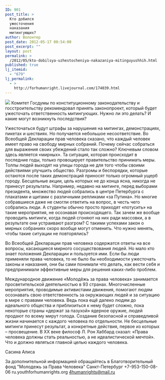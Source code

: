 ```yaml
---
ID: 901
post_title: >
  Кто добился
  ужесточения
  наказания
  митингующих?
author: Волонтер
post_date: 2012-05-17 00:54:00
post_excerpt: ""
layout: post
permalink: >
  /2012/05/kto-dobilsya-uzhestocheniya-nakazaniya-mitinguyushhih.html
published: true
lj_itemid:
  - "679"
lj_permalink:
  - >
    http://forhumanright.livejournal.com/174039.html
---
```

<img src="http://cs5338.vk.com/u132145096/132409092/x_5b26039f.jpg" /> Комитет Госдумы по конституционному законодательству и госстроительству рекомендовал принять законопроект, который будет ужесточать ответственность митингующих. Нужно ли это делать? И какие могут возникнуть последствия?

Ужесточаться будут штрафы за нарушения на митингах, демонстрациях, пикетах и шествиях. Но получается небольшое несоответствие. Во Всеобщей Декларации прав человека сказано, что каждый человек имеет право на свободу мирных собраний. Почему сейчас собраться для выражения своих убеждений стало так сложно? Ключевым словом здесь является «мирных». Та ситуация, которая происходит в последние годы, только провоцирует правительство принимать меры. Толпы людей выходят на улицы города не для того чтобы своими действиями улучшить общество. Разгромы и беспорядки, которые остаются после таких демонстраций приносят только огромный ущерб городу. Бесцельные акции, цель которых не до конца ясна, никогда не принесут результаты. Например, недавно на митинге, перед выборами президента, множество людей собрались в центре Петербурга с плакатами и щитами с различными репликами «за Путина». Но многие собравшиеся даже не смогли ответить на вопрос, в честь чего собрались люди. А студенты обычно просто приходят «потусить» на такие мероприятия, не осознавая происходящего. Так зачем же вообще проводить митинги, когда людей сгоняют на них ради массовки, а в результате они устраивают разгром? С такими успехами закон о мирных собраниях скоро вообще могут отменить. Что нужно менять, чтобы такие ситуации не повторялись?

Во Всеобщей Декларации прав человека содержатся ответы на все вопросы, касающиеся мирного сосуществования людей. Но мало кто знает положения Декларации и пользуется ими. Если бы люди применяли права человека, то не было бы необходимости ужесточать законы и наказания, они бы сами понимали что делать, как вести себя и предпринимали эффективные меры для решения каких-либо проблем. 

Международное движение «Молодёжь за права человека» занимается просветительской деятельностью в 93 странах. Многочисленные мероприятия, проводимые активистами движения, помогают людям осознавать свою ответственность за окружающих людей и за ситуацию в мире с правами человека. Ведь пока ещё далеко людям до идеального общества и приблизиться к нему будет сложно, пока некоторые страны «держат за пазухой» ядерное оружие, людей продают по всему мирут голода. Создание безопасной и справедливой жизни начинается с каждого человека по отдельности. Не бесцельные митинги принесут результат, а конкретные действия, первое из которых – просвещение. В ХХ веке философ Л. Рон Хаббард сказал: «Права человека должны стать реальностью, а не идеалистической мечтой». Что и должно являться главной целью каждого человека. 

Сасина Алиса

За дополнительной информацией обращайтесь в
Благотворительный фонд
"Молодежь за Права Человека" Санкт-Петербург 
+7-953-150-08-06 
ru.youthforhumanrights.org
4humanrights@mail.ru